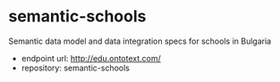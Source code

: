 # semantic-schools

Semantic data model and data integration specs for schools in Bulgaria

* endpoint url: <http://edu.ontotext.com/>
* repository: semantic-schools
